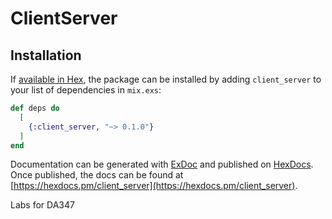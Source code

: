 # ClientServer


## Installation

If [available in Hex](https://hex.pm/docs/publish), the package can be installed
by adding `client_server` to your list of dependencies in `mix.exs`:

```elixir
def deps do
  [
    {:client_server, "~> 0.1.0"}
  ]
end
```

Documentation can be generated with [ExDoc](https://github.com/elixir-lang/ex_doc)
and published on [HexDocs](https://hexdocs.pm). Once published, the docs can
be found at [https://hexdocs.pm/client_server](https://hexdocs.pm/client_server).

Labs for DA347

